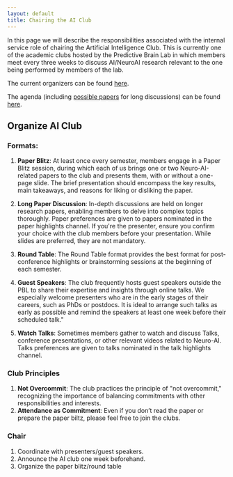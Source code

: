 ```yaml
---
layout: default
title: Chairing the AI Club
---
```


In this page we will describe the responsibilities associated with the internal service role of chairing the Artificial Intelligence Club. This is currently one of the academic clubs hosted by the Predictive Brain Lab in which members meet every three weeks to discuss AI/NeuroAI research relevant to the one being performed by members of the lab. 

The current organizers can be found [here](https://docs.google.com/spreadsheets/d/1W09KvN9FVWWYBkcqGhwcD5iK2kIDYqtECI7Z_KV7foc/edit#gid=0).

The agenda (including [possible papers](https://docs.google.com/spreadsheets/d/12Q2rn4AeFgq62O121NeWuABDHpmzTxfgpHqc4UjHQog/edit#gid=222365957) for long discussions) can be found [here](https://docs.google.com/spreadsheets/d/12Q2rn4AeFgq62O121NeWuABDHpmzTxfgpHqc4UjHQog/edit#gid=833871508).

## Organize AI Club

### Formats:

1. **Paper Blitz**: At least once every semester, members engage in a Paper Blitz session, during which each of us brings one or two Neuro-AI-related papers to the club and presents them, with or without a one-page slide. The brief presentation should encompass the key results, main takeaways, and reasons for liking or disliking the paper.

2. **Long Paper Discussion**: In-depth discussions are held on longer research papers, enabling members to delve into complex topics thoroughly. Paper preferences are given to papers nominated in the paper highlights channel. If you're the presenter, ensure you confirm your choice with the club members before your presentation. While slides are preferred, they are not mandatory.

3. **Round Table**: The Round Table format provides the best format for post-conference highlights or brainstorming sessions at the beginning of each semester.

4. **Guest Speakers**:  The club frequently hosts guest speakers outside the PBL to share their expertise and insights through online talks. We especially welcome presenters who are in the early stages of their careers, such as PhDs or postdocs. It is ideal to arrange such talks as early as possible and remind the speakers at least one week before their scheduled talk."

5. **Watch Talks**: Sometimes members gather to watch and discuss Talks, conference presentations, or other relevant videos related to Neuro-AI. Talks preferences are given to talks nominated in the talk highlights channel.

### Club Principles
  1.	**Not Overcommit**: The club practices the principle of "not overcommit," recognizing the importance of balancing commitments with other responsibilities and interests.
  2.	**Attendance as Commitment**:  Even if you don’t read the paper or prepare the paper biltz, please feel free to join the clubs. 

### Chair

1.	Coordinate with presenters/guest speakers.
2.	Announce the AI club one week beforehand.
3.	Organize the paper blitz/round table 


